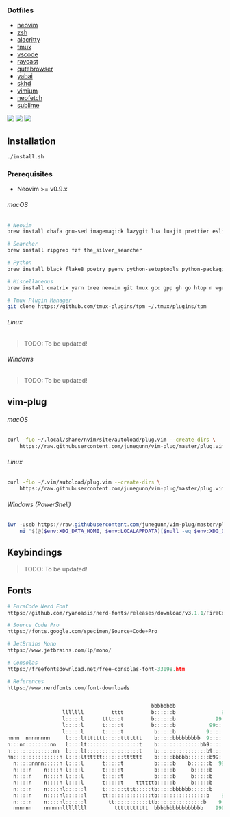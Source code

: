 ### Dotfiles

- [neovim](https://github.com/neovim/neovim)
- [zsh](https://github.com/ohmyzsh/ohmyzsh)
- [alacritty](https://github.com/alacritty/alacritty)
- [tmux](https://github.com/tmux/tmux)
- [vscode](https://github.com/microsoft/vscode)
- [raycast](https://www.raycast.com)
- [qutebrowser](https://github.com/qutebrowser/qutebrowser)
- [yabai](https://github.com/koekeishiya/yabai)
- [skhd](https://github.com/koekeishiya/skhd)
- [vimium](https://vimium.github.io)
- [neofetch](https://github.com/dylanaraps/neofetch)
- [sublime](https://www.sublimetext.com)

![](./screenshot/screenshot_1.png)
![](./screenshot/screenshot_2.png)
![](./screenshot/screenshot_3.png)

## Installation

```shell
./install.sh
```

### Prerequisites

- Neovim >= v0.9.x

###### macOS

```sh
# Neovim
brew install chafa gnu-sed imagemagick lazygit lua luajit prettier eslint

# Searcher
brew install ripgrep fzf the_silver_searcher

# Python
brew install black flake8 poetry pyenv python-setuptools python-packaging

# Miscellaneous
brew install cmatrix yarn tree neovim git tmux gcc gpp gh go htop n wget code-minimap

# Tmux Plugin Manager
git clone https://github.com/tmux-plugins/tpm ~/.tmux/plugins/tpm
```

###### Linux

> TODO: To be updated!

###### Windows

> TODO: To be updated!

## vim-plug

###### macOS

```sh
curl -fLo ~/.local/share/nvim/site/autoload/plug.vim --create-dirs \
    https://raw.githubusercontent.com/junegunn/vim-plug/master/plug.vim
```

###### Linux

```sh
curl -fLo ~/.vim/autoload/plug.vim --create-dirs \
    https://raw.githubusercontent.com/junegunn/vim-plug/master/plug.vim
```

###### Windows (PowerShell)

```powershell
iwr -useb https://raw.githubusercontent.com/junegunn/vim-plug/master/plug.vim |`
    ni "$(@($env:XDG_DATA_HOME, $env:LOCALAPPDATA)[$null -eq $env:XDG_DATA_HOME])/nvim-data/site/autoload/plug.vim" -Force
```

## Keybindings

> TODO: To be updated!

## Fonts

```py
# FuraCode Nerd Font
https://github.com/ryanoasis/nerd-fonts/releases/download/v3.1.1/FiraCode.zip

# Source Code Pro
https://fonts.google.com/specimen/Source+Code+Pro

# JetBrains Mono
https://www.jetbrains.com/lp/mono/

# Consolas
https://freefontsdownload.net/free-consolas-font-33098.htm

# References
https://www.nerdfonts.com/font-downloads
```

```js

                                               bbbbbbbb
                  lllllll         tttt         b::::::b               999999999          999999999
                  l:::::l      ttt:::t         b::::::b             99:::::::::99      99:::::::::99
                  l:::::l      t:::::t         b::::::b           99:::::::::::::99  99:::::::::::::99
                  l:::::l      t:::::t          b:::::b          9::::::99999::::::99::::::99999::::::9
nnnn  nnnnnnnn     l::::lttttttt:::::ttttttt    b:::::bbbbbbbbb  9:::::9     9:::::99:::::9     9:::::9
n:::nn::::::::nn   l::::lt:::::::::::::::::t    b::::::::::::::bb9:::::9     9:::::99:::::9     9:::::9
n::::::::::::::nn  l::::lt:::::::::::::::::t    b::::::::::::::::b9:::::99999::::::9 9:::::99999::::::9
nn:::::::::::::::n l::::ltttttt:::::::tttttt    b:::::bbbbb:::::::b99::::::::::::::9  99::::::::::::::9
  n:::::nnnn:::::n l::::l      t:::::t          b:::::b    b::::::b  99999::::::::9     99999::::::::9
  n::::n    n::::n l::::l      t:::::t          b:::::b     b:::::b       9::::::9           9::::::9
  n::::n    n::::n l::::l      t:::::t          b:::::b     b:::::b      9::::::9           9::::::9
  n::::n    n::::n l::::l      t:::::t    ttttttb:::::b     b:::::b     9::::::9           9::::::9
  n::::n    n::::nl::::::l     t::::::tttt:::::tb:::::bbbbbb::::::b    9::::::9           9::::::9
  n::::n    n::::nl::::::l     tt::::::::::::::tb::::::::::::::::b    9::::::9           9::::::9
  n::::n    n::::nl::::::l       tt:::::::::::ttb:::::::::::::::b    9::::::9           9::::::9
  nnnnnn    nnnnnnllllllll         ttttttttttt  bbbbbbbbbbbbbbbb    99999999           99999999
```
